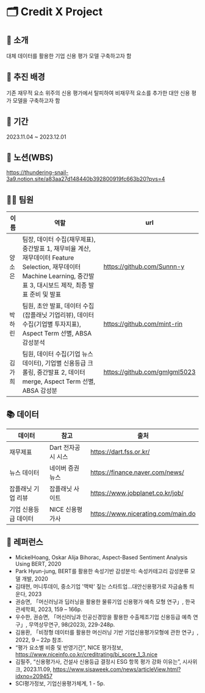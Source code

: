 # 🗂️ Credit X Project

## 📍 소개

대체 데이터를 활용한 기업 신용 평가 모델 구축하고자 함


## 📝 추진 배경

기존 재무적 요소 위주의 신용 평가에서 탈피하여 비재무적 요소를 추가한 대안 신용 평가 모델을 구축하고자 함


## 📆 기간

2023.11.04 ~ 2023.12.01


## 📝 노션(WBS)

https://thundering-snail-3a9.notion.site/a83aa27d148440b392800919fc663b20?pvs=4

 
## 👩‍💻 팀원

| 이름   | 역할                                         | url                          |
| ------ | -------------------------------------------- | ----------------------------- |
| 양소은 | 팀장, 데이터 수집(재무제표), 중간발표 1, 재무비율 계산, 재무데이터 Feature Selection, 재무데이터 Machine Learning, 중간발표 3, 대시보드 제작, 최종 발표 준비 및 발표       | https://github.com/Sunnn-y |
| 박하린 | 팀원, 초안 발표, 데이터 수집(잡플래닛 기업리뷰), 데이터 수집(기업별 투자지표), Aspect Term 선별, ABSA 감성분석         | https://github.com/mint-rin |
| 김가희 | 팀원, 데이터 수집(기업 뉴스데이터), 기업별 신용등급 크롤링, 중간발표 2, 데이터 merge, Aspect Term 선별, ABSA 감성분  | https://github.com/gmlgml5023 |


## 📚 데이터
| 데이터   | 참고                                     | 출처                          |
| ------ | -------------------------------------------- | ----------------------------- |
| 재무제표 | Dart 전자공시 시스   | https://dart.fss.or.kr/ |
| 뉴스 데이터 | 네이버 증권 뉴스      | https://finance.naver.com/news/ |
| 잡플래닛 기업 리뷰 | 잡플래닛 사이트   | https://www.jobplanet.co.kr/job/ |
| 기업 신용등급 데이터 | NICE 신용평가사   | https://www.nicerating.com/main.do |


## 📃 레퍼런스

* MickelHoang, Oskar Alija Bihorac, Aspect-Based Sentiment Analysis Using BERT, 2020
* Park Hyun-jung, BERT를 활용한 속성기반 감성분석: 속성카테고리 감성분류 모델 개발, 2020
* 김태현, 머니투데이, 중소기업 '맥박' 짚는 스타트업...대안신용평가로 자금숨통 틔운다, 2023
* 권승면, 「머신러닝과 딥러닝을 활용한 물류기업 신용평가 예측 모형 연구」, 한국관세학회, 2023, 159 – 166p.
* 우수한, 권승면, 「머신러닝과 인공신경망을 활용한 수출제조기업 신용등급 예측 연구」, 무역상무연구, 98(2023), 229-248p.
* 김용환, 「비정형 데이터를 활용한 머신러닝 기반 기업신용평가모형에 관한 연구」, 2022, 9 – 22p 참조.
* “평가 요소별 비중 및 반영기간”, NICE 평가정보, https://www.niceinfo.co.kr/creditrating/bi_score_1_3.nice
* 김필주, “신용평가사, 건설사 신용등급 결정시 ESG 항목 평가 강화 이유는”, 시사위크, 2023.11.09, https://www.sisaweek.com/news/articleView.html?idxno=209457
* SCI평가정보, 기업신용평가체계, 1 - 5p.

